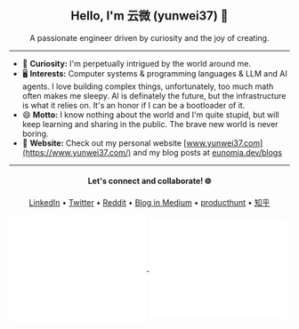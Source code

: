 <h2 align="center">Hello, I'm 云微 (yunwei37) 👋</h2>

<p align="center">A passionate engineer driven by curiosity and the joy of creating.</p>

---

- 🚀 **Curiosity:** I'm perpetually intrigued by the world around me.
- 🖥 **Interests:** Computer systems & programming languages & LLM and AI agents. I love building complex things, unfortunately, too much math often makes me sleepy. AI is definately the future, but the infrastructure is what it relies on. It's an honor if I can be a bootloader of it.
- 😄 **Motto:** I know nothing about the world and I'm quite stupid, but will keep learning and sharing in the public. The brave new world is never boring.
- 📖 **Website:** Check out my personal website [www.yunwei37.com](https://www.yunwei37.com/) and my blog posts at [eunomia.dev/blogs](https://eunomia.dev/blogs)

---

<h4 align="center">
  Let's connect and collaborate! 🌐
</h4>

<p align="center">
  <a href="https://www.linkedin.com/in/yusheng-zheng-611920280/">LinkedIn</a> • 
  <a href="https://twitter.com/yunwei37">Twitter</a> • 
  <a href="https://www.reddit.com/user/yunwei123">Reddit</a> • 
  <a href="https://medium.com/@yunwei356">Blog in Medium</a> • 
  <a href="https://www.producthunt.com/@yunwei_123">producthunt</a> • 
  <a href="https://www.zhihu.com/people/yun-wei-64-11">知乎</a>
  
</p>

<a href="https://github.com/yunwei37">
  <img align="center" width="49%" src="./metrics-main.svg" />
</a>
<a href="https://github.com/yunwei37">
  <img align="center" width="49%" src="./metrics-lang-notable.svg" />
</a>
<!--
### My Stats

<div align="center">

[<img src="https://github-readme-stats.vercel.app/api?username=yunwei37&theme=tokyonight&hide_border=true&show_icons=true&hide_title=true" />](https://github.com/anuraghazra/github-readme-stats)
[<img src="https://github-readme-stats.vercel.app/api/wakatime?username=yunwei37&theme=dark&hide_border=true&layout=compact&custom_title=This%20week%20I%20spent%20my%20time%20on&cache_seconds=1800" alt="Wakatime Stats" width="500" />](https://wakatime.com/@yunwei37)  


</div>

-->
